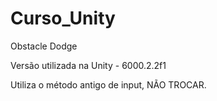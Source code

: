 # Curso_Unity

Obstacle Dodge

Versão utilizada na Unity - 6000.2.2f1

Utiliza o método antigo de input, NÃO TROCAR.
